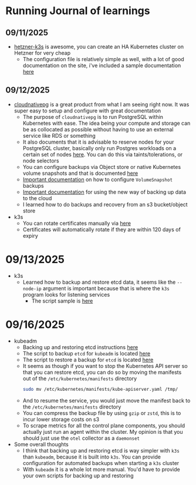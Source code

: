 # Running Journal of learnings

## 09/11/2025

- [hetzner-k3s](https://vitobotta.github.io/hetzner-k3s/) is awesome, you can create an HA Kubernetes cluster on Hetzner for very cheap
  - The configuration file is relatively simple as well, with a lot of good documentation on the site, i've included a sample documentation [here](./kubernetes/self-hosted/cloud/hetzner/configuration/hetzner-k3s.yaml)

## 09/12/2025

- [cloudnativepg](https://cloudnative-pg.io/documentation/1.27) is a great product from what I am seeing right now. It was super easy to setup and configure with great documentation
  - The purpose of `cloudnativepg` is to run PostgreSQL within Kubernetes with ease. The idea being your compute and storage can be as collocated as possible without having to use an external service like RDS or something
  - It also documents that it is advisable to reserve nodes for your PostgreSQL cluster, basically only run Postgres workloads on a certain set of nodes [here](https://cloudnative-pg.io/documentation/1.27/architecture/#reserving-nodes-for-postgresql-workloads). You can do this via taints/tolerations, or node selectors
  - You can configure backups via Object store or native Kubernetes volume snapshots and that is documented [here](https://cloudnative-pg.io/documentation/1.27/backup/)
  - [Important documentation](https://cloudnative-pg.io/documentation/1.27/appendixes/backup_volumesnapshot/#how-to-configure-volume-snapshot-backups) on how to configure `VolumeSnapshot` backups
  - [Important documentation](https://cloudnative-pg.io/plugin-barman-cloud/docs/usage/) for using the new way of backing up data to the cloud
  - I learned how to do backups and recovery from an s3 bucket/object store
- k3s
  - You can rotate certificates manually via [here](https://docs.k3s.io/cli/certificate#rotating-client-and-server-certificates)
  - Certificates will automatically rotate if they are within 120 days of expiry

# 09/13/2025

- k3s
  - Learned how to backup and restore etcd data, it seems like the `--node-ip` argument is important because that is where the `k3s` program looks for listening services
    - The script sample is [here](./kubernetes/useful/scripts/k3s-cluster-reset-backup.sh)

# 09/16/2025

- kubeadm
  - Backing up and restoring etcd instructions [here](https://devopscube.com/backup-etcd-restore-kubernetes/)
  - The script to backup `etcd` for `kubeadm` is located [here](./kubernetes/useful/scripts/etcd-kubeadm-backup.sh)
  - The script to restore a backup for `etcd` is located [here](./kubernetes/useful/scripts/etcd-kubeadm-restore.sh)
  - It seems as though if you want to stop the Kubernetes API server so that you can restore etcd, you can do so by moving the manifests out of the `/etc/kubernetes/manifests` directory
    ```bash
    sudo mv /etc/kubernetes/manifests/kube-apiserver.yaml /tmp/
    ```
  - And to resume the service, you would just move the manifest back to the `/etc/kubernetes/manifests` directory
  - You can compress the backup file by using `gzip` or `zstd`, this is to incur lower storage costs on s3
  - To scrape metrics for all the control plane components, you should actually just run an agent within the cluster. My opinion is that you should just use the `otel` collector as a `daemonset`
- Some overall thoughts
  - I think that backing up and restoring etcd is way simpler with `k3s` than `kubeadm`, because it is built into `k3s`. You can provide configuration for automated backups when starting a `k3s` cluster
  - With `kubeadm` it is a whole lot more manual. You'd have to provide your own scripts for backing up and restoring
